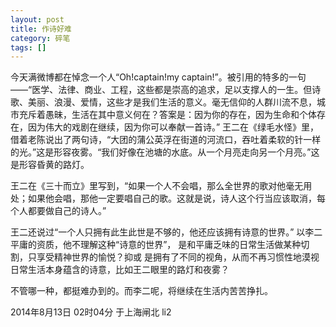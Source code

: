 ```yaml
---
layout: post
title: 作诗好难
category: 碎笔
tags: []
---
```


今天满微博都在悼念一个人“Oh!captain!my captain!”。被引用的特多的一句——“医学、法律、商业、工程，这些都是崇高的追求，足以支撑人的一生。但诗歌、美丽、浪漫、爱情，这些才是我们生活的意义。毫无信仰的人群川流不息，城市充斥着愚昧，生活在其中意义何在？答案是：因为你的存在，因为生命和个体存在，因为伟大的戏剧在继续，因为你可以奉献一首诗。”
王二在《绿毛水怪》里，借着老陈说出了两句诗，“大团的蒲公英浮在街道的河流口，吞吐着柔软的针一样的光。”这是形容夜雾。“我们好像在池塘的水底。从一个月亮走向另一个月亮。”这是形容昏黄的路灯。

王二在《三十而立》里写到，“如果一个人不会唱，那么全世界的歌对他毫无用处；如果他会唱，那他一定要唱自己的歌。这就是说，诗人这个行当应该取消，每个人都要做自己的诗人。”

王二还说过“一个人只拥有此生此世是不够的，他还应该拥有诗意的世界。”
以李二平庸的资质，他不理解这种“诗意的世界”，
是和平庸乏味的日常生活做某种切割，只享受精神世界的愉悦？抑或
是拥有了不同的视角，从而不再习惯性地漠视日常生活本身蕴含的诗意，比如王二眼里的路灯和夜雾？

不管哪一种，都挺难办到的。而李二呢，将继续在生活内苦苦挣扎。

2014年8月13日 02时04分 于上海闸北
li2 
